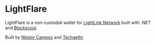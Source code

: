 # LightFlare

LightFlare is a non-custodial wallet for [LightLink Network](https://www.lightlink.io/) built with .NET and [Blockscout](https://www.blockscout.com/).

Built by [Néstor Campos](https://www.linkedin.com/in/nescampos/) and [Techgethr](https://techgethr.com/)
